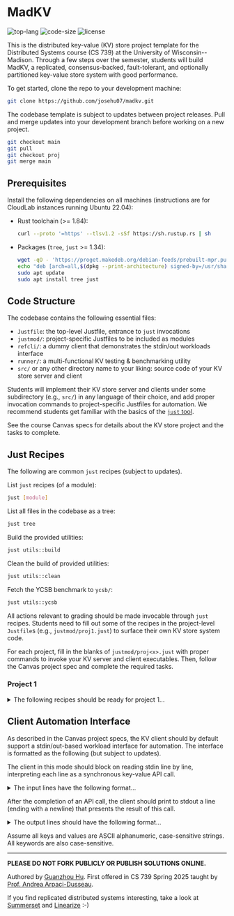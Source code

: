 # MadKV

![top-lang](https://img.shields.io/github/languages/top/josehu07/madkv?color=darkorange)
![code-size](https://img.shields.io/github/languages/code-size/josehu07/madkv?color=steelblue)
![license](https://img.shields.io/github/license/josehu07/madkv?color=green)

This is the distributed key-value (KV) store project template for the Distributed Systems course (CS 739) at the University of Wisconsin--Madison. Through a few steps over the semester, students will build MadKV, a replicated, consensus-backed, fault-tolerant, and optionally partitioned key-value store system with good performance.

To get started, clone the repo to your development machine:

```bash
git clone https://github.com/josehu07/madkv.git
```

The codebase template is subject to updates between project releases. Pull and merge updates into your development branch before working on a new project.

```bash
git checkout main
git pull
git checkout proj
git merge main
```

## Prerequisites

Install the following dependencies on all machines (instructions are for CloudLab instances running Ubuntu 22.04):

* Rust toolchain (>= 1.84):

    ```bash
    curl --proto '=https' --tlsv1.2 -sSf https://sh.rustup.rs | sh
    ```

* Packages (`tree`, `just` >= 1.34):

    ```bash
    wget -qO - 'https://proget.makedeb.org/debian-feeds/prebuilt-mpr.pub' | gpg --dearmor | sudo tee /usr/share/keyrings/prebuilt-mpr-archive-keyring.gpg 1> /dev/null
    echo "deb [arch=all,$(dpkg --print-architecture) signed-by=/usr/share/keyrings/prebuilt-mpr-archive-keyring.gpg] https://proget.makedeb.org prebuilt-mpr $(lsb_release -cs)" | sudo tee /etc/apt/sources.list.d/prebuilt-mpr.list
    sudo apt update
    sudo apt install tree just
    ```

## Code Structure

The codebase contains the following essential files:

* `Justfile`: the top-level Justfile, entrance to `just` invocations
* `justmod/`: project-specific Justfiles to be included as modules
* `refcli/`: a dummy client that demonstrates the stdin/out workloads interface
* `runner/`: a multi-functional KV testing & benchmarking utility
* `src/` or any other directory name to your liking: source code of your KV store server and client

Students will implement their KV store server and clients under some subdirectory (e.g., `src/`) in any language of their choice, and add proper invocation commands to project-specific Justfiles for automation. We recommend students get familiar with the basics of the [`just` tool](https://github.com/casey/just).

See the course Canvas specs for details about the KV store project and the tasks to complete.

## Just Recipes

The following are common `just` recipes (subject to updates).

List `just` recipes (of a module):

```bash
just [module]
```

List all files in the codebase as a tree:

```bash
just tree
```

Build the provided utilities:

```bash
just utils::build
```

Clean the build of provided utilities:

```bash
just utils::clean
```

Fetch the YCSB benchmark to `ycsb/`:

```bash
just utils::ycsb
```

All actions relevant to grading should be made invocable through `just` recipes. Students need to fill out some of the recipes in the project-level `Justfile`s (e.g., `justmod/proj1.just`) to surface their own KV store system code.

For each project, fill in the blanks of `justmod/proj<x>.just` with proper commands to invoke your KV server and client executables. Then, follow the Canvas project spec and complete the required tasks.

### Project 1

<details>
<summary>The following recipes should be ready for project 1...</summary>

Install extra dependencies of your KV system code:

```bash
just p1::deps
```

Build or clean your KV store executables:

```bash
just p1::build
```

Launch the KV store server process, listening on address:

```bash
just p1::server <listen_addr>
```

Run a KV store client process in stdin/out workload automation mode, connecting to server at address:

```bash
just p1::client <server_addr>
```

Run a student-provided testcase demonstration client:

```bash
just p1::test<n> <server_addr>
```

Kill all processes relevant to your KV store system:

```bash
just p1::kill
```

Once these recipes are correctly supplied, the following higher-level recipes will be runnable.

Launch the long-running KV store server:

```bash
just p1::service <listen_addr>
```

Run a student-provided testcase and record outputs to `/tmp/madkv-p1/tests/`:

```bash
just p1::testcase <num> <server_addr>
```

Run fuzz testing with given configuration and record outputs to `/tmp/madkv-p1/fuzz/`:

```bash
just p1::fuzz <num_clients> <conflict ("yes" or "no")> <server_addr>
```

> TBA (We are still working on the YCSB benchmarking and report generation utility for project 1; it will be announced soon. In the meantime, you may start working on your KV system code and try fuzz testing.)
</details>

## Client Automation Interface

As described in the Canvas project specs, the KV client should by default support a stdin/out-based workload interface for automation. The interface is formatted as the following (but subject to updates).

The client in this mode should block on reading stdin line by line, interpreting each line as a synchronous key-value API call.

<details>
<summary>The input lines have the following format...</summary>

```text
PUT <key> <value>
SWAP <key> <value>
GET <key>
DELETE <key>
SCAN <key123> <key456>
STOP  # stop reading stdin, exit
```

</details>

After the completion of an API call, the client should print to stdout a line (ending with a newline) that presents the result of this call.

<details>
<summary>The output lines should have the following format...</summary>

```text
PUT <key> found
PUT <key> not_found
SWAP <key> <old_value>
SWAP <key> null  # if not found
GET <key> <value>
GET <key> null   # if not found
DELETE <key> found
DELETE <key> not_found
SCAN <key123> <key456> BEGIN
  <key127> <valuea>
  <key299> <valueb>
  <key456> <valuec>
SCAN END
STOP  # confirm STOP before exit
```

</details>

Assume all keys and values are ASCII alphanumeric, case-sensitive strings. All keywords are also case-sensitive.

---

**PLEASE DO NOT FORK PUBLICLY OR PUBLISH SOLUTIONS ONLINE.**

Authored by [Guanzhou Hu](https://josehu.com). First offered in CS 739 Spring 2025 taught by [Prof. Andrea Arpaci-Dusseau](https://pages.cs.wisc.edu/~dusseau/).

If you find replicated distributed systems interesting, take a look at [Summerset](https://github.com/josehu07/summerset) and [Linearize](https://github.com/josehu07/linearize) :-)
